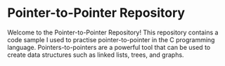 # Pointer-to-Pointer Repository

Welcome to the Pointer-to-Pointer Repository! This repository contains a code sample I used to practise pointer-to-pointer in the C programming language. Pointers-to-pointers are a powerful tool that can be used to create data structures such as linked lists, trees, and graphs.
